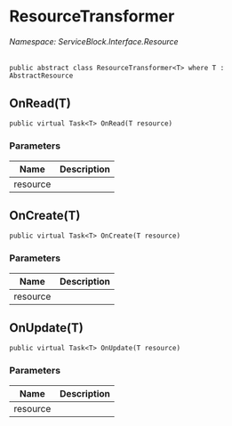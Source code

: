 ResourceTransformer
======
###### Namespace: ServiceBlock.Interface.Resource




```
public abstract class ResourceTransformer<T> where T : AbstractResource
```






OnRead(T)
------

```
public virtual Task<T> OnRead(T resource)
```
### Parameters
Name | Description
--- | ---
resource | 




OnCreate(T)
------

```
public virtual Task<T> OnCreate(T resource)
```
### Parameters
Name | Description
--- | ---
resource | 




OnUpdate(T)
------

```
public virtual Task<T> OnUpdate(T resource)
```
### Parameters
Name | Description
--- | ---
resource | 




